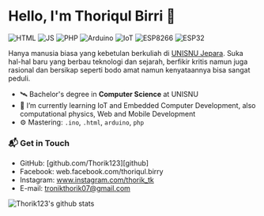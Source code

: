 # Hello, I'm Thoriqul Birri 👋

![HTML](https://img.shields.io/badge/HTML-Intermediate-yellow)
![JS](https://img.shields.io/badge/Javascript-Intermediate-orange)
![PHP](https://img.shields.io/badge/PHP-Intermediate-blue)
![Arduino](https://img.shields.io/badge/Arduino-Intermediate-toska)
![IoT](https://img.shields.io/badge/Iot-Intermediate-purple)
![ESP8266](https://img.shields.io/badge/ESP8266-Intermediate-green)
![ESP32](https://img.shields.io/badge/ESP32-Intermediate-red)

Hanya manusia biasa yang kebetulan berkuliah di [UNISNU Jepara](https://unisnu.ac.id/). Suka hal-hal baru yang berbau teknologi dan sejarah, berfikir kritis namun juga rasional dan bersikap seperti bodo amat namun kenyataannya bisa sangat peduli.

- 🛰 Bachelor's degree in **Computer Science** at UNISNU
- 🌱 I’m currently learning IoT and Embedded Computer Development, also computational physics, Web and Mobile Development
- ⚙️ Mastering: `.ino`, `.html`, `arduino`, `php`

### 📬 Get in Touch

- GitHub: [github.com/Thorik123][github]
- Facebook: web.facebook.com/thoriqul.birry
- Instagram: www.instagram.com/thorik_tk
- E-mail: tronikthorik07@gmail.com

![Thorik123's github stats](https://github-readme-stats.vercel.app/api?username=Thorik123&show_icons=true&hide_border=true)
